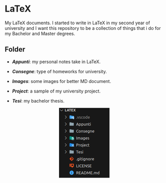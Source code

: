 # LaTeX

My LaTeX documents. I started to write in LaTeX in my second year of university and I want this repository to be a collection of things that i do for my Bachelor and Master degrees.

## Folder

+ ***Appunti***: my personal notes take in LaTeX.

+ ***Consegne***: type of homeworks for university.

+ ***Images***: some images for better MD document.

+ ***Project***: a sample of my university project.

+ ***Tesi***: my bachelor thesis.

<!-- markdownlint-disable MD033 -->
<div align="center">
  <img src="Images/Repo%20struct.png" alt="Repo struct">
</p>
<!-- markdownlint-enable MD033 -->
